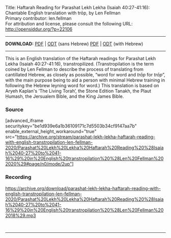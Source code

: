 <html>
<head></head>
<body>
Title: Haftarah Reading for Parashat Lekh Lekha (Isaiah 40:27-41:16): Chantable English translation with trōp, by Len Fellman<br />
Primary contributor: len.fellman<br />
For attribution and license, please consult the following URL: <a href="http://opensiddur.org/?p=22106">http://opensiddur.org/?p=22106</a>
<p />
<hr />


<strong>DOWNLOAD:</strong> 
<a href="https://archive.org/download/parashat-lekh-lekha-haftarah-reading-with-english-transtropilation-len-fellman-2020/Parashat%20Lekh%20Lekha%20Haftarah%20Reading%20%28Isaiah%2040-27%20to%2041-16%29%20in%20English%20transtropilation%20%28Len%20Fellman%202020%29%20-%20english%20only.pdf">PDF</a> | <a href="https://archive.org/download/parashat-lekh-lekha-haftarah-reading-with-english-transtropilation-len-fellman-2020/Parashat%20Lekh%20Lekha%20Haftarah%20Reading%20%28Isaiah%2040-27%20to%2041-16%29%20in%20English%20transtropilation%20%28Len%20Fellman%202020%29%20-%20english%20only.odt">ODT</a> (sans Hebrew)
<a href="https://archive.org/download/parashat-lekh-lekha-haftarah-reading-with-english-transtropilation-len-fellman-2020/Parashat%20Lekh%20Lekha%20Haftarah%20Reading%20%28Isaiah%2040-27%20to%2041-16%29%20in%20English%20transtropilation%20%28Len%20Fellman%202020%29.pdf">PDF</a> | <a href="https://archive.org/download/parashat-lekh-lekha-haftarah-reading-with-english-transtropilation-len-fellman-2020/Parashat%20Lekh%20Lekha%20Haftarah%20Reading%20%28Isaiah%2040-27%20to%2041-16%29%20in%20English%20transtropilation%20%28Len%20Fellman%202020%29.pdf">ODT</a> (with Hebrew)

<hr />

This is an English translation of the Haftarah readings for Parashat Lekh Lekha (Isaiah 40:27-41:16), transtropilized. (Transtropilation is the term coined by Len Fellman to describe the process of translating from cantillated Hebrew, as closely as possible, “word for word and <em>trōp</em> for <em>trōp</em>”, with the main purpose being to aid a person with minimal Hebrew training in following the Hebrew leyning word for word.) This translation is based on Aryeh Kaplan's ‘The Living Torah’, the Stone Edition Tanakh, the Plaut Ḥumash, the Jersualem Bible, and the King James Bible.

<h3>Source</h3>

[advanced_iframe securitykey="be1d939e6a1b36109171c7d5503b34cf9147aa7b" enable_external_height_workaround="true" src="https://archive.org/stream/parashat-lekh-lekha-haftarah-reading-with-english-transtropilation-len-fellman-2020/Parashat%20Lekh%20Lekha%20Haftarah%20Reading%20%28Isaiah%2040-27%20to%2041-16%29%20in%20English%20transtropilation%20%28Len%20Fellman%202020%29#page/n0/mode/2up"]

<h3>Recording</h3>

https://archive.org/download/parashat-lekh-lekha-haftarah-reading-with-english-transtropilation-len-fellman-2020/Parashat%20Lekh%20Lekha%20Haftarah%20Reading%20%28Isaiah%2040-27%20to%2041-16%29%20in%20English%20transtropilation%20%28Len%20Fellman%202018%29.mp3

&nbsp;

<hr />

&nbsp;
</body>
</html>